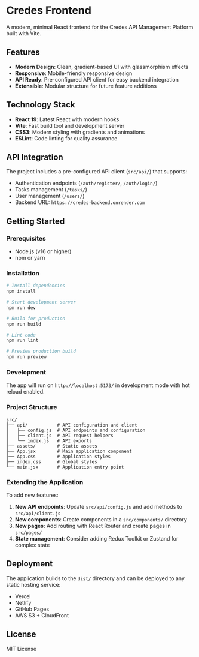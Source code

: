 # Credes Frontend

A modern, minimal React frontend for the Credes API Management Platform built with Vite.

## Features

- **Modern Design**: Clean, gradient-based UI with glassmorphism effects
- **Responsive**: Mobile-friendly responsive design
- **API Ready**: Pre-configured API client for easy backend integration
- **Extensible**: Modular structure for future feature additions

## Technology Stack

- **React 19**: Latest React with modern hooks
- **Vite**: Fast build tool and development server
- **CSS3**: Modern styling with gradients and animations
- **ESLint**: Code linting for quality assurance

## API Integration

The project includes a pre-configured API client (`src/api/`) that supports:

- Authentication endpoints (`/auth/register/`, `/auth/login/`)
- Tasks management (`/tasks/`)
- User management (`/users/`)
- Backend URL: `https://credes-backend.onrender.com`

## Getting Started

### Prerequisites
- Node.js (v16 or higher)
- npm or yarn

### Installation

```bash
# Install dependencies
npm install

# Start development server
npm run dev

# Build for production
npm run build

# Lint code
npm run lint

# Preview production build
npm run preview
```

### Development

The app will run on `http://localhost:5173/` in development mode with hot reload enabled.

### Project Structure

```
src/
├── api/           # API configuration and client
│   ├── config.js  # API endpoints and configuration
│   ├── client.js  # API request helpers
│   └── index.js   # API exports
├── assets/        # Static assets
├── App.jsx        # Main application component
├── App.css        # Application styles
├── index.css      # Global styles
└── main.jsx       # Application entry point
```

### Extending the Application

To add new features:

1. **New API endpoints**: Update `src/api/config.js` and add methods to `src/api/client.js`
2. **New components**: Create components in a `src/components/` directory
3. **New pages**: Add routing with React Router and create pages in `src/pages/`
4. **State management**: Consider adding Redux Toolkit or Zustand for complex state

## Deployment

The application builds to the `dist/` directory and can be deployed to any static hosting service:

- Vercel
- Netlify
- GitHub Pages
- AWS S3 + CloudFront

## License

MIT License
